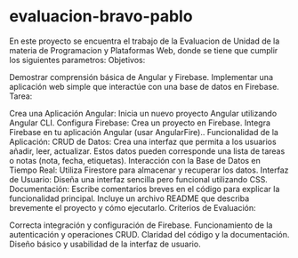 # evaluacion-bravo-pablo
En este proyecto se encuentra el trabajo de la Evaluacion de Unidad de la materia de Programacion y Plataformas Web, donde se tiene que cumplir los siguientes parametros:
Objetivos:

Demostrar comprensión básica de Angular y Firebase.
Implementar una aplicación web simple que interactúe con una base de datos en Firebase.
Tarea:

Crea una Aplicación Angular: Inicia un nuevo proyecto Angular utilizando Angular CLI.
Configura Firebase:
Crea un proyecto en Firebase.
Integra Firebase en tu aplicación Angular (usar AngularFire)..
Funcionalidad de la Aplicación:
CRUD de Datos: Crea una interfaz que permita a los usuarios añadir, leer, actualizar. Estos datos pueden corresponde una lista de tareas o notas (nota, fecha, etiquetas).
Interacción con la Base de Datos en Tiempo Real: Utiliza Firestore para almacenar y recuperar los datos.
Interfaz de Usuario: Diseña una interfaz sencilla pero funcional utilizando CSS.
Documentación:
Escribe comentarios breves en el código para explicar la funcionalidad principal.
Incluye un archivo README que describa brevemente el proyecto y cómo ejecutarlo.
Criterios de Evaluación:

Correcta integración y configuración de Firebase.
Funcionamiento de la autenticación y operaciones CRUD.
Claridad del código y la documentación.
Diseño básico y usabilidad de la interfaz de usuario.
